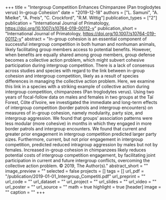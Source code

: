 ﻿+++
title = "Intergroup Competition Enhances Chimpanzee (Pan troglodytes verus) In-group Cohesion"
date = "2019-12-18"
authors = ["L. Samuni", "A. Mielke", "A. Preis", "C. Crockford", "R.M. Wittig"]
publication_types = ["2"]
publication = "International Journal of Primatology, https://doi.org/10.1007/s10764-019-00112-y"
publication_short = "International Journal of Primatology, https://doi.org/10.1007/s10764-019-00112-y"
abstract = "In-group cohesion is an essential component of successful intergroup competition in both human and nonhuman animals, likely facilitating group members access to potential benefits. However, when benefits are equally shared among group members, group defense becomes a collective action problem, which might subvert cohesive participation during intergroup competition. There is a lack of consensus across studies and species with regard to the link between in-group cohesion and intergroup competition, likely as a result of species differences in managing the collective action problem. Here, we examine this link in a species with a striking example of collective action during intergroup competition, chimpanzees (Pan troglodytes verus). Using two years of focal-follow data on males and females in two groups at the Taï Forest, Côte d’Ivoire, we investigated the immediate and long-term effects of intergroup competition (border patrols and intergroup encounters) on measures of in-group cohesion, namely modularity, party size, and intergroup aggression. We found that groups’ association patterns were less modular (more cohesive) in months in which they engaged in more border patrols and intergroup encounters. We found that current and greater prior engagement in intergroup competition predicted larger party sizes. Furthermore, current, but not prior engagement in intergroup competition, predicted reduced intragroup aggression by males but not by females. Increased in-group cohesion in chimpanzees likely reduces potential costs of intergroup competition engagement, by facilitating joint participation in current and future intergroup conflicts, overcoming the collective action problem. © 2019, The Author(s)."
abstract_short = ""
image_preview = ""
selected = false
projects = []
tags = []
url_pdf = "/publication/2019-01-01_Intergroup_Competiti.pdf"
url_preprint = ""
url_code = ""
url_dataset = ""
url_project = ""
url_slides = ""
url_video = ""
url_poster = ""
url_source = ""
math = true
highlight = true
[header]
image = ""
caption = ""
+++
